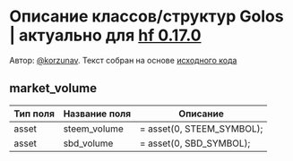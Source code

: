 # Описание классов/структур Golos | актуально для [hf 0.17.0](https://github.com/GolosChain/golos/releases/tag/v0.17.0)
Автор: [@korzunav](https://golos.io/@korzunav). Текст собран на основе [исходного кода](https://github.com/GolosChain/golos/tree/master/plugins/market_history/include/golos/plugins/market_history/market_history_objects.hpp)
## market_volume


|Тип поля|Название поля|Описание|
|--------|-------------|--------|
|asset|steem_volume|= asset(0, STEEM_SYMBOL);|
|asset|sbd_volume|= asset(0, SBD_SYMBOL);|
